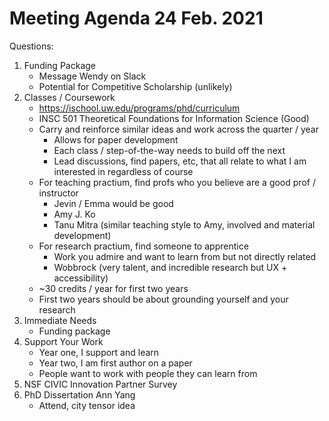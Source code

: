 # Meeting Agenda 24 Feb. 2021

Questions:

1. Funding Package
   - Message Wendy on Slack
   - Potential for Competitive Scholarship (unlikely)
2. Classes / Coursework
   - https://ischool.uw.edu/programs/phd/curriculum
   - INSC 501 Theoretical Foundations for Information Science (Good)
   - Carry and reinforce similar ideas and work across the quarter / year
     - Allows for paper development
     - Each class / step-of-the-way needs to build off the next
     - Lead discussions, find papers, etc, that all relate to what I am interested in
       regardless of course
   - For teaching practium, find profs who you believe are a good prof / instructor
     - Jevin / Emma would be good
     - Amy J. Ko
     - Tanu Mitra (similar teaching style to Amy, involved and material development)
   - For research practium, find someone to apprentice
     - Work you admire and want to learn from but not directly related
     - Wobbrock (very talent, and incredible research but UX + accessibility)
   - ~30 credits / year for first two years
   - First two years should be about grounding yourself and your research
3. Immediate Needs
   - Funding package
4. Support Your Work
   - Year one, I support and learn
   - Year two, I am first author on a paper
   - People want to work with people they can learn from
5. NSF CIVIC Innovation Partner Survey
6. PhD Dissertation Ann Yang
   - Attend, city tensor idea

